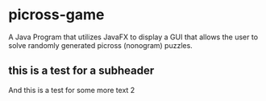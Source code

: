 # picross-game
A Java Program that utilizes JavaFX to display a GUI that allows the user to solve randomly generated picross (nonogram) puzzles.

## this is a test for a subheader

And this is a test for some more text 2
